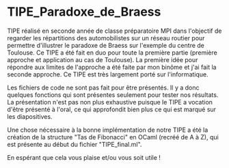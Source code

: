 # TIPE_Paradoxe_de_Braess
TIPE réalisé en seconde année de classe préparatoire MPI dans l'objectif de regarder les répartitions des automobilistes sur un réseau routier pour permettre d'illustrer le paradoxe de Braess sur l'exemple du centre de Toulouse.
Ce TIPE a été fait en duo pour toute la première partie (première approche et application au cas de Toulouse). La première idée pour répondre aux limites de l'approche a été faite par mon binôme et j'ai fait la seconde approche.
Ce TIPE est très largement porté sur l'informatique.

Les fichiers de code ne sont pas fait pour être présentés. Il y a donc quelques fonctions qui sont présentes seulement pour tester nos résultats.
La présentation n'est pas non plus exhaustive puisque le TIPE a vocation d'être présenté à l'oral, ce qui approfondit bien plus ce qui est marqué sur les diapositives.

Une chose nécessaire à la bonne implémentation de notre TIPE a été la création de la structure "Tas de Fibonacci" en OCaml (recréé de A à Z), qui est présente au début du fichier "TIPE_final.ml".

En espérant que cela vous plaise et/ou vous soit utile !
